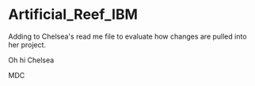 # Artificial_Reef_IBM

Adding to Chelsea's read me file to evaluate how changes are pulled into her project.

Oh hi Chelsea

MDC
